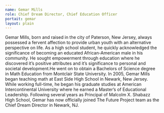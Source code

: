 ```yaml
---
name: Gemar Mills
role: Chief Dream Director, Chief Education Officer 
portait: gemar
layout: plain
---
```


Gemar Mills, born and raised in the city of Paterson, New Jersey, always possessed a fervent affection to provide urban youth with an alternative perspective on life. As a high school student, he quickly acknowledged the significance of becoming an educated African-American male in his community. He sought empowerment through education where he discovered it’s positive attributes and it’s significance to personal and societal development.He went on to obtain a Bachelors of Science degree in Math Education from Montclair State University. In 2005, Gemar Mills began teaching math at East Side High School in Newark, New Jersey. While working full-time, he began his graduate studies at American Intercontinental University where he earned a Master’s of Educational Leadership. Following several years as Principal of Malcolm X. Shabazz High School, Gemar has now officially joined The Future Project team as the Chief Dream Director in Newark, NJ.